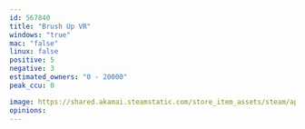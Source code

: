 ```yaml
---
id: 567840
title: "Brush Up VR"
windows: "true"
mac: "false"
linux: false
positive: 5
negative: 3
estimated_owners: "0 - 20000"
peak_ccu: 0

image: https://shared.akamai.steamstatic.com/store_item_assets/steam/apps/567840/header.jpg?t=1485936875
opinions:
---
```

